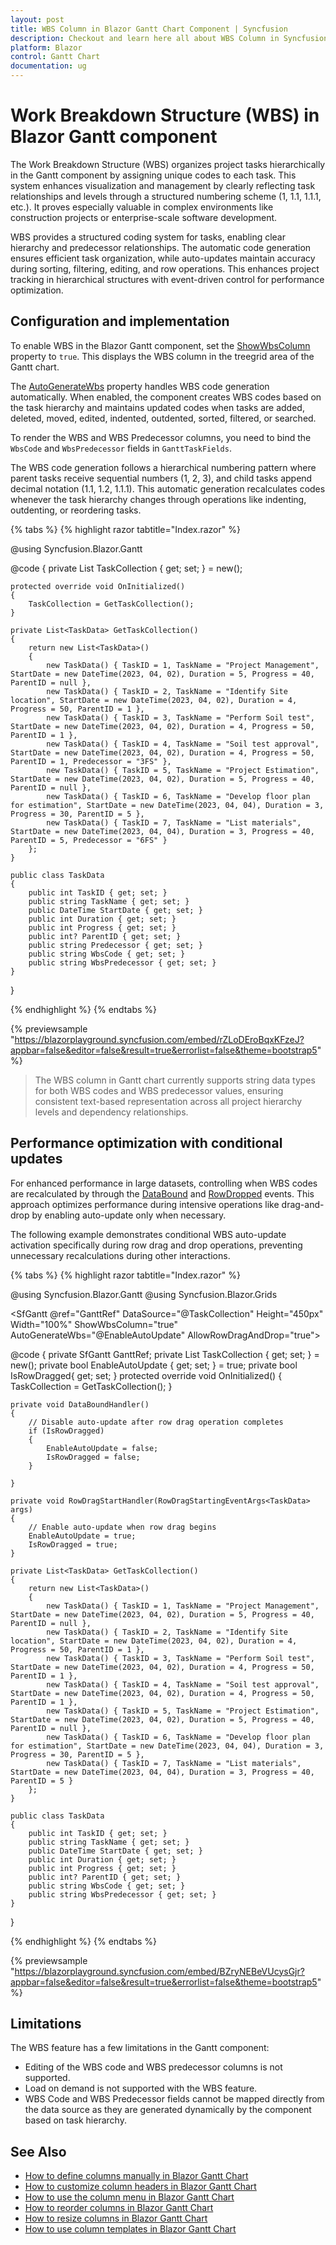 ```yaml
---
layout: post
title: WBS Column in Blazor Gantt Chart Component | Syncfusion
description: Checkout and learn here all about WBS Column in Syncfusion Blazor Gantt Chart component and much more details.
platform: Blazor
control: Gantt Chart
documentation: ug
---
```


# Work Breakdown Structure (WBS) in Blazor Gantt component

The Work Breakdown Structure (WBS) organizes project tasks hierarchically in the Gantt component by assigning unique codes to each task. This system enhances visualization and management by clearly reflecting task relationships and levels through a structured numbering scheme (1, 1.1, 1.1.1, etc.). It proves especially valuable in complex environments like construction projects or enterprise-scale software development.

WBS provides a structured coding system for tasks, enabling clear hierarchy and predecessor relationships. The automatic code generation ensures efficient task organization, while auto-updates maintain accuracy during sorting, filtering, editing, and row operations. This enhances project tracking in hierarchical structures with event-driven control for performance optimization.

## Configuration and implementation

To enable WBS in the Blazor Gantt component, set the [ShowWbsColumn](https://help.syncfusion.com/cr/blazor/Syncfusion.Blazor.Gantt.SfGantt-1.html#Syncfusion_Blazor_Gantt_SfGantt_1_ShowWbsColumn) property to `true`. This displays the WBS column in the treegrid area of the Gantt chart. 

The [AutoGenerateWbs](https://help.syncfusion.com/cr/blazor/Syncfusion.Blazor.Gantt.SfGantt-1.html#Syncfusion_Blazor_Gantt_SfGantt_1_AutoGenerateWbs) property handles WBS code generation automatically. When enabled, the component creates WBS codes based on the task hierarchy and maintains updated codes when tasks are added, deleted, moved, edited, indented, outdented, sorted, filtered, or searched.

To render the WBS and WBS Predecessor columns, you need to bind the `WbsCode` and `WbsPredecessor` fields in `GanttTaskFields`.

The WBS code generation follows a hierarchical numbering pattern where parent tasks receive sequential numbers (1, 2, 3), and child tasks append decimal notation (1.1, 1.2, 1.1.1). This automatic generation recalculates codes whenever the task hierarchy changes through operations like indenting, outdenting, or reordering tasks.

{% tabs %}
{% highlight razor tabtitle="Index.razor" %}

@using Syncfusion.Blazor.Gantt

<SfGantt DataSource="@TaskCollection" 
         Height="450px" 
         Width="100%" 
         ShowWbsColumn="true"
         AutoGenerateWbs="true">
    <GanttTaskFields Id="TaskID" 
                     Name="TaskName" 
                     StartDate="StartDate" 
                     Duration="Duration" 
                     Progress="Progress" 
                     ParentID="ParentID"
                     Dependency="Predecessor"
                     WbsCode="WbsCode"
                     WbsPredecessor="WbsPredecessor">
    </GanttTaskFields>
    <GanttColumns>
        <GanttColumn Field="WbsCode" HeaderText="WBS" Width="100"></GanttColumn>
        <GanttColumn Field="TaskID" HeaderText="Task ID" Width="80"></GanttColumn>
        <GanttColumn Field="TaskName" HeaderText="Task Name" Width="250"></GanttColumn>
        <GanttColumn Field="StartDate" HeaderText="Start Date" Width="150"></GanttColumn>
        <GanttColumn Field="Duration" HeaderText="Duration" Width="100"></GanttColumn>
        <GanttColumn Field="Progress" HeaderText="Progress" Width="100"></GanttColumn>
        <GanttColumn Field="WbsPredecessor" HeaderText="WBS Predecessor" Width="150"></GanttColumn>
    </GanttColumns>
</SfGantt>

@code {
    private List<TaskData> TaskCollection { get; set; } = new();

    protected override void OnInitialized()
    {
        TaskCollection = GetTaskCollection();
    }

    private List<TaskData> GetTaskCollection()
    {
        return new List<TaskData>()
        {
            new TaskData() { TaskID = 1, TaskName = "Project Management", StartDate = new DateTime(2023, 04, 02), Duration = 5, Progress = 40, ParentID = null },
            new TaskData() { TaskID = 2, TaskName = "Identify Site location", StartDate = new DateTime(2023, 04, 02), Duration = 4, Progress = 50, ParentID = 1 },
            new TaskData() { TaskID = 3, TaskName = "Perform Soil test", StartDate = new DateTime(2023, 04, 02), Duration = 4, Progress = 50, ParentID = 1 },
            new TaskData() { TaskID = 4, TaskName = "Soil test approval", StartDate = new DateTime(2023, 04, 02), Duration = 4, Progress = 50, ParentID = 1, Predecessor = "3FS" },
            new TaskData() { TaskID = 5, TaskName = "Project Estimation", StartDate = new DateTime(2023, 04, 02), Duration = 5, Progress = 40, ParentID = null },
            new TaskData() { TaskID = 6, TaskName = "Develop floor plan for estimation", StartDate = new DateTime(2023, 04, 04), Duration = 3, Progress = 30, ParentID = 5 },
            new TaskData() { TaskID = 7, TaskName = "List materials", StartDate = new DateTime(2023, 04, 04), Duration = 3, Progress = 40, ParentID = 5, Predecessor = "6FS" }
        };
    }

    public class TaskData
    {
        public int TaskID { get; set; }
        public string TaskName { get; set; }
        public DateTime StartDate { get; set; }
        public int Duration { get; set; }
        public int Progress { get; set; }
        public int? ParentID { get; set; }
        public string Predecessor { get; set; }
        public string WbsCode { get; set; }
        public string WbsPredecessor { get; set; }
    }
}

{% endhighlight %}
{% endtabs %}

{% previewsample "https://blazorplayground.syncfusion.com/embed/rZLoDEroBqxKFzeJ?appbar=false&editor=false&result=true&errorlist=false&theme=bootstrap5" %}

> The WBS column in Gantt chart currently supports string data types for both WBS codes and WBS predecessor values, ensuring consistent text-based representation across all project hierarchy levels and dependency relationships.

## Performance optimization with conditional updates

For enhanced performance in large datasets, controlling when WBS codes are recalculated by through the [DataBound](https://blazor.syncfusion.com/documentation/gantt-chart/events#databound) and [RowDropped](https://blazor.syncfusion.com/documentation/gantt-chart/events#rowdropped) events. This approach optimizes performance during intensive operations like drag-and-drop by enabling auto-update only when necessary.

The following example demonstrates conditional WBS auto-update activation specifically during row drag and drop operations, preventing unnecessary recalculations during other interactions.

{% tabs %}
{% highlight razor tabtitle="Index.razor" %}

@using Syncfusion.Blazor.Gantt
@using Syncfusion.Blazor.Grids

<SfGantt @ref="GanttRef"
         DataSource="@TaskCollection"
         Height="450px"
         Width="100%"
         ShowWbsColumn="true"
         AutoGenerateWbs="@EnableAutoUpdate"
         AllowRowDragAndDrop="true">
    <GanttTaskFields Id="TaskID"
                     Name="TaskName"
                     StartDate="StartDate"
                     Duration="Duration"
                     Progress="Progress"
                     ParentID="ParentID"
                     WbsCode="WbsCode"
                     WbsPredecessor="WbsPredecessor">
    </GanttTaskFields>
    <GanttColumns>
        <GanttColumn Field="WbsCode" HeaderText="WBS" Width="100"></GanttColumn>
        <GanttColumn Field="TaskID" HeaderText="Task ID" Width="80"></GanttColumn>
        <GanttColumn Field="TaskName" HeaderText="Task Name" Width="250"></GanttColumn>
        <GanttColumn Field="StartDate" HeaderText="Start Date" Width="150"></GanttColumn>
        <GanttColumn Field="Duration" HeaderText="Duration" Width="100"></GanttColumn>
        <GanttColumn Field="Progress" HeaderText="Progress" Width="100"></GanttColumn>
        <GanttColumn Field="WbsPredecessor" HeaderText="WBS Predecessor" Width="150"></GanttColumn>
    </GanttColumns>
    <GanttEvents DataBound="DataBoundHandler" RowDragStarting="RowDragStartHandler"
                 TValue="TaskData">
    </GanttEvents>
</SfGantt>

@code {
    private SfGantt<TaskData> GanttRef;
    private List<TaskData> TaskCollection { get; set; } = new();
    private bool EnableAutoUpdate { get; set; } = true;
    private bool IsRowDragged{ get; set; }
    protected override void OnInitialized()
    {
        TaskCollection = GetTaskCollection();
    }

    private void DataBoundHandler()
    {
        // Disable auto-update after row drag operation completes
        if (IsRowDragged)
        {
            EnableAutoUpdate = false;
            IsRowDragged = false;
        }

    }

    private void RowDragStartHandler(RowDragStartingEventArgs<TaskData> args)
    {
        // Enable auto-update when row drag begins
        EnableAutoUpdate = true;
        IsRowDragged = true;
    }

    private List<TaskData> GetTaskCollection()
    {
        return new List<TaskData>()
        {
            new TaskData() { TaskID = 1, TaskName = "Project Management", StartDate = new DateTime(2023, 04, 02), Duration = 5, Progress = 40, ParentID = null },
            new TaskData() { TaskID = 2, TaskName = "Identify Site location", StartDate = new DateTime(2023, 04, 02), Duration = 4, Progress = 50, ParentID = 1 },
            new TaskData() { TaskID = 3, TaskName = "Perform Soil test", StartDate = new DateTime(2023, 04, 02), Duration = 4, Progress = 50, ParentID = 1 },
            new TaskData() { TaskID = 4, TaskName = "Soil test approval", StartDate = new DateTime(2023, 04, 02), Duration = 4, Progress = 50, ParentID = 1 },
            new TaskData() { TaskID = 5, TaskName = "Project Estimation", StartDate = new DateTime(2023, 04, 02), Duration = 5, Progress = 40, ParentID = null },
            new TaskData() { TaskID = 6, TaskName = "Develop floor plan for estimation", StartDate = new DateTime(2023, 04, 04), Duration = 3, Progress = 30, ParentID = 5 },
            new TaskData() { TaskID = 7, TaskName = "List materials", StartDate = new DateTime(2023, 04, 04), Duration = 3, Progress = 40, ParentID = 5 }
        };
    }

    public class TaskData
    {
        public int TaskID { get; set; }
        public string TaskName { get; set; }
        public DateTime StartDate { get; set; }
        public int Duration { get; set; }
        public int Progress { get; set; }
        public int? ParentID { get; set; }
        public string WbsCode { get; set; }
        public string WbsPredecessor { get; set; }
    }
}

{% endhighlight %}
{% endtabs %}

{% previewsample "https://blazorplayground.syncfusion.com/embed/BZryNEBeVUcysGjr?appbar=false&editor=false&result=true&errorlist=false&theme=bootstrap5" %}

## Limitations

The WBS feature has a few limitations in the Gantt component:

* Editing of the WBS code and WBS predecessor columns is not supported.
* Load on demand is not supported with the WBS feature.
* WBS Code and WBS Predecessor fields cannot be mapped directly from the data source as they are generated dynamically by the component based on task hierarchy.

## See Also
- [How to define columns manually in Blazor Gantt Chart](https://ej2.syncfusion.com/blazor/documentation/gantt-chart/columns/column)
- [How to customize column headers in Blazor Gantt Chart](https://ej2.syncfusion.com/blazor/documentation/gantt-chart/columns/column-headers)
- [How to use the column menu in Blazor Gantt Chart](https://ej2.syncfusion.com/blazor/documentation/gantt-chart/columns/column-menu)
- [How to reorder columns in Blazor Gantt Chart](https://ej2.syncfusion.com/blazor/documentation/gantt-chart/columns/column-reorder)
- [How to resize columns in Blazor Gantt Chart](https://ej2.syncfusion.com/blazor/documentation/gantt-chart/columns/column-resizing)
- [How to use column templates in Blazor Gantt Chart](https://ej2.syncfusion.com/blazor/documentation/gantt-chart/columns/column-template)